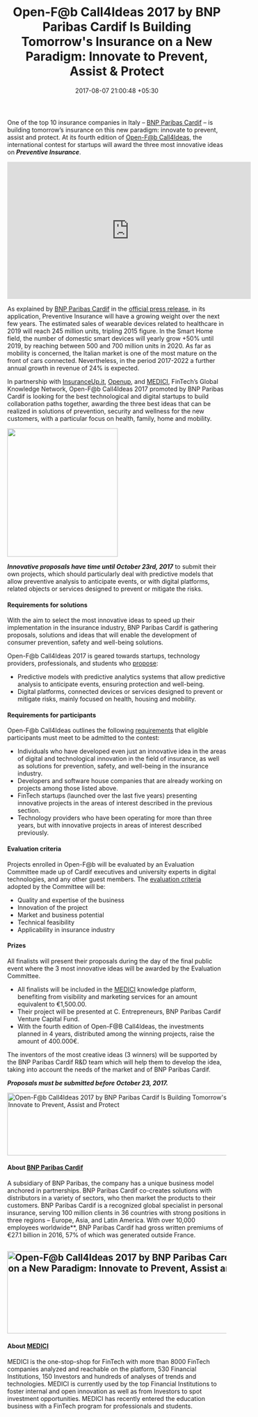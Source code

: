 ﻿---
title: 'Open-F@b Call4Ideas 2017 by BNP Paribas Cardif Is Building Tomorrow''s Insurance
  on a New Paradigm: Innovate to Prevent, Assist & Protect'
date: 2017-08-07 21:00:48 +05:30
categories:
- Insights
- InsurTech
tags:
- BNP Paribas
- BNP Paribas Cardif
- insights
- InsurTech
- Open-F@b Call4Ideas 2017
layout: post
type: post
status: publish
category:
- InsurTech
- InsurTech
- Insights
Markets:
- BNP Paribas
- BNP Paribas Cardif
- insights
- InsurTech
- Open-F@b Call4Ideas 2017
Person: Elena Mesropyan
---

<p>One of the top 10 insurance companies in Italy – <a href="http://www.bnpparibascardif.it/">BNP Paribas Cardif</a> – is building tomorrow’s insurance on this new paradigm: innovate to prevent, assist and protect. At its fourth edition of <a href="http://www.bnpparibas.it/en/2017/07/24/open-fb-call4ideas-2017-by-bnp-paribas-cardif-when-innovation-helps-to-prevent-and-protect/">Open-F@b Call4Ideas</a>, the international contest for startups will award the three most innovative ideas on <b><i>Preventive Insurance</i></b>. </p>
<div align="center"><iframe src="https://www.youtube.com/embed/dYwW989sIaI" width="560" height="315" frameborder="0" allowfullscreen="allowfullscreen"></iframe></div>
<p>As explained by <a href="http://www.bnpparibascardif.it/">BNP Paribas Cardif</a> in the <a href="http://www.bnpparibas.it/en/2017/07/24/open-fb-call4ideas-2017-by-bnp-paribas-cardif-when-innovation-helps-to-prevent-and-protect/">official press release</a>, in its application, Preventive Insurance will have a growing weight over the next few years. The estimated sales of wearable devices related to healthcare in 2019 will reach 245 million units, tripling 2015 figure. In the Smart Home field, the number of domestic smart devices will yearly grow +50% until 2019, by reaching between 500 and 700 million units in 2020. As far as mobility is concerned, the Italian market is one of the most mature on the front of cars connected. Nevertheless, in the period 2017-2022 a further annual growth in revenue of 24% is expected.</p>
<p>In partnership with <a href="http://www.insuranceup.it/">InsuranceUp.it</a>, <a href="https://openup.bnpparibas/">Openup</a>, and <a href="https://medici.letstalkpayments.com/">MEDICI</a>, FinTech’s Global Knowledge Network, Open-F@b Call4Ideas 2017 promoted by BNP Paribas Cardif is looking for the best technological and digital startups to build collaboration paths together, awarding the three best ideas that can be realized in solutions of prevention, security and wellness for the new customers, with a particular focus on health, family, home and mobility.</p>
<p><img class="aligncenter wp-image-27524 " src="https://s3-us-west-2.amazonaws.com/go-medici/uploads/2017/08/Logo_2017_DEF.jpg" alt="" width="254" height="295" /></p>
<p><b><i>Innovative proposals have time until October 23rd, 2017</i></b> to submit their own projects, which should particularly deal with predictive models that allow preventive analysis to anticipate events, or with digital platforms, related objects or services designed to prevent or mitigate the risks.</p>
<h4><strong>Requirements for solutions</strong></h4>
<p>With the aim to select the most innovative ideas to speed up their implementation in the insurance industry, BNP Paribas Cardif is gathering proposals, solutions and ideas that will enable the development of consumer prevention, safety and well-being solutions.</p>
<p>Open-F@b Call4Ideas 2017 is geared towards startups, technology providers, professionals, and students who <a href="http://www.insuranceup.it/en/call4ideas">propose</a>:</p>
<ul>
<li style="font-weight: 400;">Predictive models with predictive analytics systems that allow predictive analysis to anticipate events, ensuring protection and well-being.</li>
<li style="font-weight: 400;">Digital platforms, connected devices or services designed to prevent or mitigate risks, mainly focused on health, housing and mobility.</li>
</ul>
<h4><strong>Requirements for participants</strong> </h4>
<p>Open-F@b Call4Ideas outlines the following <a href="http://www.insuranceup.it/upload/images/07_2017/170724115156.pdf">requirements</a> that eligible participants must meet to be admitted to the contest: </p>
<ul>
<li style="font-weight: 400;">Individuals who have developed even just an innovative idea in the areas of digital and technological innovation in the field of insurance, as well as solutions for prevention, safety, and well-being in the insurance industry. </li>
<li style="font-weight: 400;">Developers and software house companies that are already working on projects among those listed above. </li>
<li style="font-weight: 400;">FinTech startups (launched over the last five years) presenting innovative projects in the areas of interest described in the previous section. </li>
<li style="font-weight: 400;">Technology providers who have been operating for more than three years, but with innovative projects in areas of interest described previously.</li>
</ul>
<h4><strong>Evaluation criteria</strong></h4>
<p>Projects enrolled in Open-F@b will be evaluated by an Evaluation Committee made up of Cardif executives and university experts in digital technologies, and any other guest members. The <a href="http://www.insuranceup.it/upload/images/07_2017/170724115156.pdf">evaluation criteria</a> adopted by the Committee will be: </p>
<ul>
<li style="font-weight: 400;">Quality and expertise of the business</li>
<li style="font-weight: 400;">Innovation of the project</li>
<li style="font-weight: 400;">Market and business potential</li>
<li style="font-weight: 400;">Technical feasibility</li>
<li style="font-weight: 400;">Applicability in insurance industry</li>
</ul>
<h4><strong>Prizes</strong> </h4>
<p>All finalists will present their proposals during the day of the final public event where the 3 most innovative ideas will be awarded by the Evaluation Committee. </p>
<ul>
<li style="font-weight: 400;">All finalists will be included in the <a href="https://medici.letstalkpayments.com/">MEDICI</a> knowledge platform, benefiting from visibility and marketing services for an amount equivalent to €1,500.00.</li>
<li style="font-weight: 400;">Their project will be presented at C. Entrepreneurs, BNP Paribas Cardif Venture Capital Fund.</li>
<li style="font-weight: 400;">With the fourth edition of Open-F@B Call4Ideas, the investments planned in 4 years, distributed among the winning projects, raise the amount of 400.000€.</li>
</ul>
<p>The inventors of the most creative ideas (3 winners) will be supported by the BNP Paribas Cardif R&amp;D team which will help them to develop the idea, taking into account the needs of the market and of BNP Paribas Cardif.</p>
<p><b><i>Proposals must be submitted before October 23, 2017.</i></b></p>
<p><a href="http://www.insuranceup.it/en/call4ideas"><img class="aligncenter size-full wp-image-27464" src="https://s3-us-west-2.amazonaws.com/go-medici/uploads/2017/08/BNP-button.png" alt="Open-F@b Call4Ideas 2017 by BNP Paribas Cardif Is Building Tomorrow's Insurance on a New Paradigm: Innovate to Prevent, Assist and Protect" width="728" height="144" /></a></p>
<h4>About <a href="https://www.bnpparibascardif.com/en/">BNP Paribas Cardif</a></h4>
<p>A subsidiary of BNP Paribas, the company has a unique business model anchored in partnerships. BNP Paribas Cardif co-creates solutions with distributors in a variety of sectors, who then market the products to their customers. BNP Paribas Cardif is a recognized global specialist in personal insurance, serving 100 million clients in 36 countries with strong positions in three regions – Europe, Asia, and Latin America. With over 10,000 employees worldwide**, BNP Paribas Cardif had gross written premiums of €27.1 billion in 2016, 57% of which was generated outside France.</p>
<h2><img class="aligncenter size-full wp-image-27462" src="https://s3-us-west-2.amazonaws.com/go-medici/uploads/2017/08/BNP2.png" alt="Open-F@b Call4Ideas 2017 by BNP Paribas Cardif Is Building Tomorrow's Insurance on a New Paradigm: Innovate to Prevent, Assist and Protect" width="879" height="189" /></h2>
<h4><strong>About <a href="https://medici.letstalkpayments.com/">MEDICI</a></strong></h4>
<p>MEDICI is the one-stop-shop for FinTech with more than 8000 FinTech companies analyzed and reachable on the platform, 530 Financial Institutions, 150 Investors and hundreds of analyses of trends and technologies. MEDICI is currently used by the top Financial Institutions to foster internal and open innovation as well as from Investors to spot investment opportunities. MEDICI has recently entered the education business with a FinTech program for professionals and students.</p>
